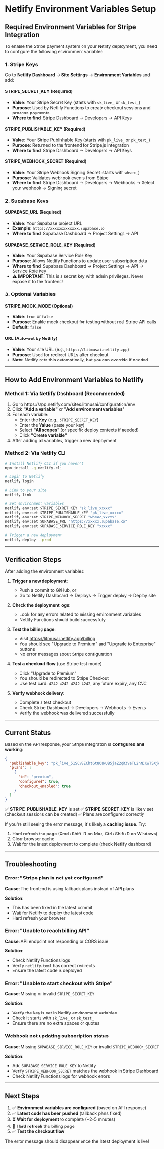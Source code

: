 # Netlify Environment Variables Setup

## Required Environment Variables for Stripe Integration

To enable the Stripe payment system on your Netlify deployment, you need to configure the following environment variables:

### 1. Stripe Keys

Go to **Netlify Dashboard** → **Site Settings** → **Environment Variables** and add:

#### **STRIPE_SECRET_KEY** (Required)
- **Value**: Your Stripe Secret Key (starts with `sk_live_` or `sk_test_`)
- **Purpose**: Used by Netlify Functions to create checkout sessions and process payments
- **Where to find**: Stripe Dashboard → Developers → API Keys

#### **STRIPE_PUBLISHABLE_KEY** (Required)
- **Value**: Your Stripe Publishable Key (starts with `pk_live_` or `pk_test_`)
- **Purpose**: Returned to the frontend for Stripe.js integration
- **Where to find**: Stripe Dashboard → Developers → API Keys

#### **STRIPE_WEBHOOK_SECRET** (Required)
- **Value**: Your Stripe Webhook Signing Secret (starts with `whsec_`)
- **Purpose**: Validates webhook events from Stripe
- **Where to find**: Stripe Dashboard → Developers → Webhooks → Select your webhook → Signing secret

### 2. Supabase Keys

#### **SUPABASE_URL** (Required)
- **Value**: Your Supabase project URL
- **Example**: `https://xxxxxxxxxxxxx.supabase.co`
- **Where to find**: Supabase Dashboard → Project Settings → API

#### **SUPABASE_SERVICE_ROLE_KEY** (Required)
- **Value**: Your Supabase Service Role Key
- **Purpose**: Allows Netlify Functions to update user subscription data
- **Where to find**: Supabase Dashboard → Project Settings → API → Service Role Key
- **⚠️ IMPORTANT**: This is a secret key with admin privileges. Never expose it to the frontend!

### 3. Optional Variables

#### **STRIPE_MOCK_MODE** (Optional)
- **Value**: `true` or `false`
- **Purpose**: Enable mock checkout for testing without real Stripe API calls
- **Default**: `false`

#### **URL** (Auto-set by Netlify)
- **Value**: Your site URL (e.g., `https://litmusai.netlify.app`)
- **Purpose**: Used for redirect URLs after checkout
- **Note**: Netlify sets this automatically, but you can override if needed

---

## How to Add Environment Variables to Netlify

### Method 1: Via Netlify Dashboard (Recommended)

1. Go to https://app.netlify.com/sites/litmusai/configuration/env
2. Click **"Add a variable"** or **"Add environment variables"**
3. For each variable:
   - Enter the **Key** (e.g., `STRIPE_SECRET_KEY`)
   - Enter the **Value** (paste your key)
   - Select **"All scopes"** (or specific deploy contexts if needed)
   - Click **"Create variable"**
4. After adding all variables, trigger a new deployment

### Method 2: Via Netlify CLI

```bash
# Install Netlify CLI if you haven't
npm install -g netlify-cli

# Login to Netlify
netlify login

# Link to your site
netlify link

# Set environment variables
netlify env:set STRIPE_SECRET_KEY "sk_live_xxxxx"
netlify env:set STRIPE_PUBLISHABLE_KEY "pk_live_xxxxx"
netlify env:set STRIPE_WEBHOOK_SECRET "whsec_xxxxx"
netlify env:set SUPABASE_URL "https://xxxxx.supabase.co"
netlify env:set SUPABASE_SERVICE_ROLE_KEY "xxxxx"

# Trigger a new deployment
netlify deploy --prod
```

---

## Verification Steps

After adding the environment variables:

1. **Trigger a new deployment**:
   - Push a commit to GitHub, or
   - Go to Netlify Dashboard → Deploys → Trigger deploy → Deploy site

2. **Check the deployment logs**:
   - Look for any errors related to missing environment variables
   - Netlify Functions should build successfully

3. **Test the billing page**:
   - Visit https://litmusai.netlify.app/billing
   - You should see "Upgrade to Premium" and "Upgrade to Enterprise" buttons
   - No error messages about Stripe configuration

4. **Test a checkout flow** (use Stripe test mode):
   - Click "Upgrade to Premium"
   - You should be redirected to Stripe Checkout
   - Use test card: `4242 4242 4242 4242`, any future expiry, any CVC

5. **Verify webhook delivery**:
   - Complete a test checkout
   - Check Stripe Dashboard → Developers → Webhooks → Events
   - Verify the webhook was delivered successfully

---

## Current Status

Based on the API response, your Stripe integration is **configured and working**:

```json
{
  "publishable_key": "pk_live_51SCvSEChtGt8OBNUB5jaZ2qR3VeTL2nNCKwTSXjqVOhL6viLByGLG3ajSem3OggrP6VPrzaCDyWkw2bK5GH5N2ni00m4eSTLrQ",
  "plans": [
    {
      "id": "premium",
      "configured": true,
      "checkout_enabled": true
    }
  ]
}
```

✅ **STRIPE_PUBLISHABLE_KEY** is set
✅ **STRIPE_SECRET_KEY** is likely set (checkout sessions can be created)
✅ Plans are configured correctly

If you're still seeing the error message, it's likely a **caching issue**. Try:
1. Hard refresh the page (Cmd+Shift+R on Mac, Ctrl+Shift+R on Windows)
2. Clear browser cache
3. Wait for the latest deployment to complete (check Netlify dashboard)

---

## Troubleshooting

### Error: "Stripe plan is not yet configured"

**Cause**: The frontend is using fallback plans instead of API plans

**Solution**: 
- This has been fixed in the latest commit
- Wait for Netlify to deploy the latest code
- Hard refresh your browser

### Error: "Unable to reach billing API"

**Cause**: API endpoint not responding or CORS issue

**Solution**:
- Check Netlify Functions logs
- Verify `netlify.toml` has correct redirects
- Ensure the latest code is deployed

### Error: "Unable to start checkout with Stripe"

**Cause**: Missing or invalid `STRIPE_SECRET_KEY`

**Solution**:
- Verify the key is set in Netlify environment variables
- Check it starts with `sk_live_` or `sk_test_`
- Ensure there are no extra spaces or quotes

### Webhook not updating subscription status

**Cause**: Missing `SUPABASE_SERVICE_ROLE_KEY` or invalid `STRIPE_WEBHOOK_SECRET`

**Solution**:
- Add `SUPABASE_SERVICE_ROLE_KEY` to Netlify
- Verify `STRIPE_WEBHOOK_SECRET` matches the webhook in Stripe Dashboard
- Check Netlify Functions logs for webhook errors

---

## Next Steps

1. ✅ **Environment variables are configured** (based on API response)
2. ✅ **Latest code has been pushed** (fallback plans fixed)
3. ⏳ **Wait for deployment** to complete (~2-5 minutes)
4. 🔄 **Hard refresh** the billing page
5. ✅ **Test the checkout flow**

The error message should disappear once the latest deployment is live!

